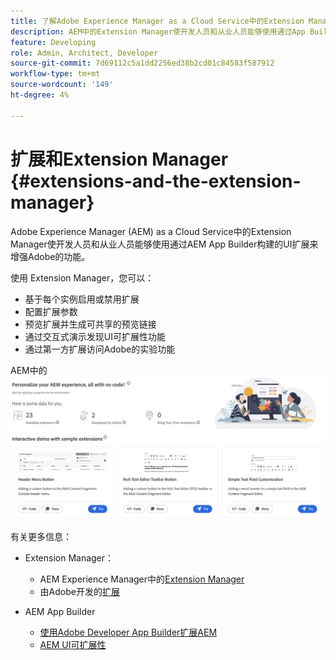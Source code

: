 ```yaml
---
title: 了解Adobe Experience Manager as a Cloud Service中的Extension Manager
description: AEM中的Extension Manager使开发人员和从业人员能够使用通过App Builder构建的扩展来增强AEM的功能。
feature: Developing
role: Admin, Architect, Developer
source-git-commit: 7d69112c5a1dd2256ed38b2cd01c84583f587912
workflow-type: tm+mt
source-wordcount: '149'
ht-degree: 4%

---
```



# 扩展和Extension Manager {#extensions-and-the-extension-manager}

Adobe Experience Manager (AEM) as a Cloud Service中的Extension Manager使开发人员和从业人员能够使用通过AEM App Builder构建的UI扩展来增强Adobe的功能。

使用 Extension Manager，您可以：

* 基于每个实例启用或禁用扩展
* 配置扩展参数
* 预览扩展并生成可共享的预览链接
* 通过交互式演示发现UI可扩展性功能
* 通过第一方扩展访问Adobe的实验功能

AEM中的![Extension Manager](/help/implementing/developing/extending/assets/homepage.png)

有关更多信息：

* Extension Manager：

   * AEM Experience Manager中的[Extension Manager](https://developer.adobe.com/uix/docs/extension-manager/)
   * 由Adobe开发的[扩展](https://developer.adobe.com/uix/docs/extension-manager/extension-developed-by-adobe/)

* AEM App Builder

   * [使用Adobe Developer App Builder扩展AEM](/help/implementing/developing/extending/app-builder/extending-aem-with-app-builder.md)
   * [AEM UI可扩展性](https://experienceleague.adobe.com/zh-hans/docs/experience-manager-learn/cloud-service/developing/extensibility/ui/overview)